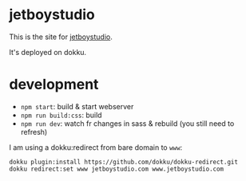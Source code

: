 # jetboystudio

This is the site for [jetboystudio](http://jetboystudio.com).

It's deployed on dokku.

# development

* `npm start`: build & start webserver
* `npm run build:css`: build
* `npm run dev`: watch fr changes in sass & rebuild (you still need to refresh)

I am using a dokku:redirect from bare domain to `www`:

```
dokku plugin:install https://github.com/dokku/dokku-redirect.git
dokku redirect:set www jetboystudio.com www.jetboystudio.com
```